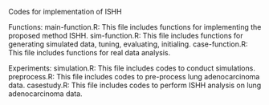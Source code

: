 Codes for implementation of ISHH

Functions:
main-function.R: This file includes functions for implementing the proposed method ISHH.
sim-function.R: This file includes functions for generating simulated data, tuning, evaluating, initialing.
case-function.R: This file includes functions for real data analysis.

Experiments:
simulation.R: This file includes codes to conduct simulations.
preprocess.R: This file includes codes to pre-process lung adenocarcinoma data.
casestudy.R: This file includes codes to perform ISHH analysis on lung adenocarcinoma data.
